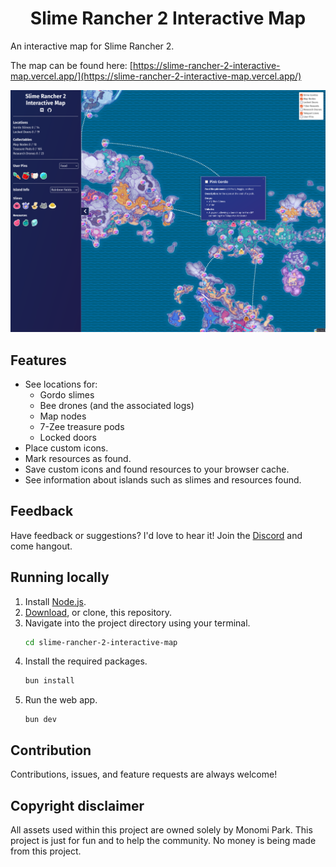 <div align="center">
    <h1 align = "center">Slime Rancher 2 Interactive Map</h1>
</div>

An interactive map for Slime Rancher 2.

The map can be found here: [https://slime-rancher-2-interactive-map.vercel.app/](https://slime-rancher-2-interactive-map.vercel.app/)

![Map Example](./map-example.png)

## Features
- See locations for:
  - Gordo slimes
  - Bee drones (and the associated logs)
  - Map nodes
  - 7-Zee treasure pods
  - Locked doors
- Place custom icons.
- Mark resources as found.
- Save custom icons and found resources to your browser cache.
- See information about islands such as slimes and resources found.

## Feedback
Have feedback or suggestions? I'd love to hear it! Join the [Discord](https://discord.gg/eUdjSwNUcq) and come hangout.

## Running locally
1. Install [Node.js](https://nodejs.org/en/download).
2. [Download](https://github.com/BrookJeynes/slime-rancher-2-interactive-map/archive/refs/heads/main.zip), or clone, this repository.
3. Navigate into the project directory using your terminal.
    ```bash
    cd slime-rancher-2-interactive-map
    ```
4. Install the required packages.
    ```bash
    bun install
    ```
5. Run the web app.
    ```
    bun dev
    ```

## Contribution
Contributions, issues, and feature requests are always welcome!

## Copyright disclaimer
All assets used within this project are owned solely by Monomi Park. 
This project is just for fun and to help the community. 
No money is being made from this project.
